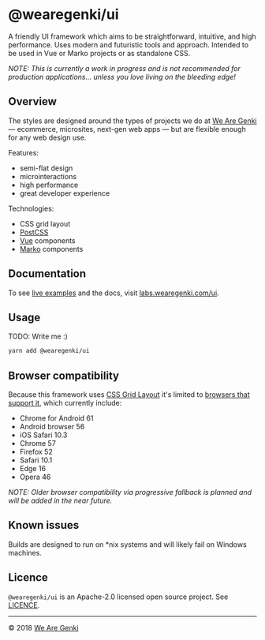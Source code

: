 <!--
  TODO:
    - Write about components for people who don't know anything about Vue or Marko (most devs will never have seen Marko in particular).
-->

# @wearegenki/ui

A friendly UI framework which aims to be straightforward, intuitive, and high performance. Uses modern and futuristic tools and approach. Intended to be used in Vue or Marko projects or as standalone CSS.

_NOTE: This is currently a work in progress and is not recommended for production applications... unless you love living on the bleeding edge!_

## Overview

The styles are designed around the types of projects we do at [We Are Genki](https://wearegenki.com) — ecommerce, microsites, next-gen web apps — but are flexible enough for any web design use.

Features:

* semi-flat design
* microinteractions
* high performance
* great developer experience

Technologies:

* CSS grid layout
* [PostCSS](http://postcss.org)
* [Vue](https://vuejs.org/) components
* [Marko](https://markojs.com) components

## Documentation

To see [live examples](https://labs.wearegenki.com/ui/examples) and the docs, visit [labs.wearegenki.com/ui](https://labs.wearegenki.com/ui).

## Usage

TODO: Write me :)

```bash
yarn add @wearegenki/ui
```

## Browser compatibility

Because this framework uses [CSS Grid Layout](https://developer.mozilla.org/en-US/docs/Web/CSS/CSS_Grid_Layout) it's limited to [browsers that support it](http://caniuse.com/#feat=css-grid), which currently include:

* Chrome for Android 61
* Android browser 56
* iOS Safari 10.3
* Chrome 57
* Firefox 52
* Safari 10.1
* Edge 16
* Opera 46

_NOTE: Older browser compatibility via progressive fallback is planned and will be added in the near future._

## Known issues

Builds are designed to run on *nix systems and will likely fail on Windows machines.

## Licence

`@wearegenki/ui` is an Apache-2.0 licensed open source project. See [LICENCE](https://github.com/WeAreGenki/ui/blob/master/LICENCE).

-----

© 2018 [We Are Genki](https://wearegenki.com)
